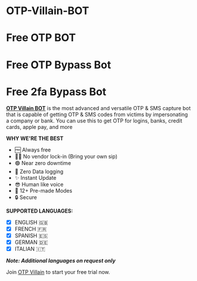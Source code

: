 # OTP-Villain-BOT
# Free OTP BOT
# Free OTP Bypass Bot
# Free 2fa Bypass Bot



**[OTP Villain BOT](https://t.me/+KFiug7vzu4AyMzQ0)**  is the most advanced and versatile OTP & SMS capture bot that is capable of getting OTP & SMS codes from victims by impersonating a company or bank. You can use this to get OTP for logins, banks, credit cards, apple pay, and more

**WHY WE'RE THE BEST**
-   🆓  Always free
-  ⛓️‍💥 No vendor lock-in (Bring your own sip)
-    🟢 Near zero downtime
-   💪 Zero Data logging
-   ✨ Instant Update
-   😎 Human like voice
- 🔋 12+ Pre-made Modes
-   🔒 Secure

**SUPPORTED LANGUAGES:**

 - [x] ENGLISH 🇬🇧 
 - [x]  FRENCH 🇫🇷 
 - [x] SPANISH 🇪🇸  
 - [x] GERMAN 🇩🇪 
 - [x] ITALIAN 🇮🇹

_**Note: Additional languages on request only**_

Join  [OTP Villain](https://t.me/+KFiug7vzu4AyMzQ0)  to start your free trial now.

